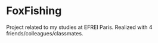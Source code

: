 # FoxFishing

Project related to my studies at EFREI Paris.
Realized with 4 friends/colleagues/classmates.
